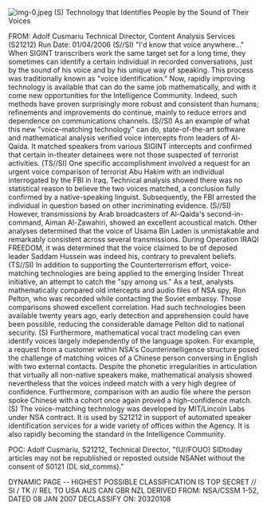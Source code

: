 ![img-0.jpeg](img-0.jpeg)
(S) Technology that Identifies People by the Sound of Their Voices

FROM: Adolf Cusmariu
Technical Director, Content Analysis Services (S21212)
Run Date: 01/04/2006
(S//SI) "I'd know that voice anywhere..." When SIGINT transcribers work the same target set for a long time, they sometimes can identify a certain individual in recorded conversations, just by the sound of his voice and by his unique way of speaking. This process was traditionally known as "voice identification." Now, rapidly improving technology is available that can do the same job mathematically, and with it come new opportunities for the Intelligence Community. Indeed, such methods have proven surprisingly more robust and consistent than humans; refinements and improvements do continue, mainly to reduce errors and dependence on communications channels.
(S//SI) As an example of what this new "voice-matching technology" can do, state-of-the-art software and mathematical analysis verified voice intercepts from leaders of Al-Qaida. It matched speakers from various SIGINT intercepts and confirmed that certain in-theater detainees were not those suspected of terrorist activities.
(TS//SI) One specific accomplishment involved a request for an urgent voice comparison of terrorist Abu Hakim with an individual interrogated by the FBI in Iraq. Technical analysis showed there was no statistical reason to believe the two voices matched, a conclusion fully confirmed by a native-speaking linguist. Subsequently, the FBI arrested the individual in question based on other incriminating evidence.
(S//SI) However, transmissions by Arab broadcasters of Al-Qaida's second-in-command, Aiman Al-Zawahiri, showed an excellent acoustical match. Other analyses determined that the voice of Usama Bin Laden is unmistakable and remarkably consistent across several transmissions. During Operation IRAQI FREEDOM, it was determined that the voice claimed to be of deposed leader Saddam Hussein was indeed his, contrary to prevalent beliefs.
(TS//SI) In addition to supporting the Counterterrorism effort, voice-matching technologies are being applied to the emerging Insider Threat initiative, an attempt to catch the "spy among us." As a test, analysts mathematically compared old intercepts and audio files of NSA spy, Ron Pelton, who was recorded while contacting the Soviet embassy. Those comparisons showed excellent correlation. Had such technologies been available twenty years ago, early detection and apprehension could have been possible, reducing the considerable damage Pelton did to national security.
(S) Furthermore, mathematical vocal tract modeling can even identify voices largely independently of the language spoken. For example, a request from a customer within NSA's Counterintelligence structure posed the challenge of matching voices of a Chinese person conversing in English with two external contacts. Despite the phonetic irregularities in articulation that virtually all non-native speakers make, mathematical analysis showed nevertheless that the voices indeed match with a very high degree of confidence. Furthermore, comparison with an audio file where the person spoke Chinese with a cohort once again proved a high-confidence match.
(S) The voice-matching technology was developed by MIT/Lincoln Labs under NSA contract. It is used by S21212 in support of automated speaker identification services for a wide variety of offices within the Agency. It is also rapidly becoming the standard in the Intelligence Community.

POC: Adolf Cusmariu, S21212, Technical Director,
"(U//FOUO) SIDtoday articles may not be republished or reposted outside NSANet without the consent of S0121 (DL sid_comms)."

DYNAMIC PAGE -- HIGHEST POSSIBLE CLASSIFICATION IS
TOP SECRET // SI / TK // REL TO USA AUS CAN GBR NZL
DERIVED FROM: NSA/CSSM 1-52, DATED 08 JAN 2007 DECLASSIFY ON: 20320108
